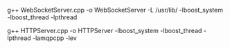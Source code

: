 g++ WebSocketServer.cpp  -o WebSocketServer -L /usr/lib/ -lboost_system -lboost_thread -lpthread

g++ HTTPServer.cpp  -o HTTPServer  -lboost_system -lboost_thread -lpthread -lamqpcpp -lev